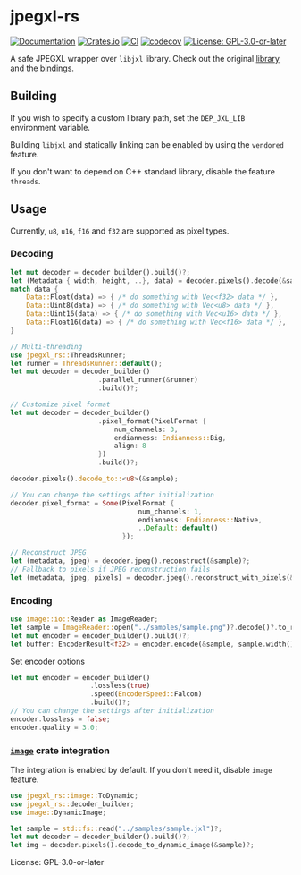 # jpegxl-rs

[![Documentation](https://docs.rs/jpegxl-rs/badge.svg)](https://docs.rs/jpegxl-rs/)
[![Crates.io](https://img.shields.io/crates/v/jpegxl-rs.svg)](https://crates.io/crates/jpegxl-rs)
[![CI](https://github.com/inflation/jpegxl-rs/workflows/CI/badge.svg)](
https://github.com/inflation/jpegxl-rs/actions?query=workflow%3ACI)
[![codecov](https://codecov.io/gh/inflation/jpegxl-rs/branch/master/graph/badge.svg?token=3WMRUQ816H)](
https://codecov.io/gh/inflation/jpegxl-rs)
[![License: GPL-3.0-or-later](https://img.shields.io/crates/l/jpegxl-rs)](
https://github.com/inflation/jpegxl-rs/blob/master/LICENSE)

A safe JPEGXL wrapper over `libjxl` library. Check out the original [library](https://github.com/libjxl/libjxl)
and the [bindings](https://github.com/inflation/jpegxl-rs/tree/master/jpegxl-sys).

## Building

If you wish to specify a custom library path, set the `DEP_JXL_LIB` environment variable.

Building `libjxl` and statically linking can be enabled by using the `vendored` feature.

If you don't want to depend on C++ standard library, disable the feature `threads`.

## Usage

Currently, `u8`, `u16`, `f16` and `f32` are supported as pixel types.

### Decoding

```rust
let mut decoder = decoder_builder().build()?;
let (Metadata { width, height, ..}, data) = decoder.pixels().decode(&sample)?;
match data {
    Data::Float(data) => { /* do something with Vec<f32> data */ },
    Data::Uint8(data) => { /* do something with Vec<u8> data */ },
    Data::Uint16(data) => { /* do something with Vec<u16> data */ },
    Data::Float16(data) => { /* do something with Vec<f16> data */ },
}

// Multi-threading
use jpegxl_rs::ThreadsRunner;
let runner = ThreadsRunner::default();
let mut decoder = decoder_builder()
                      .parallel_runner(&runner)
                      .build()?;

// Customize pixel format
let mut decoder = decoder_builder()
                      .pixel_format(PixelFormat {
                          num_channels: 3,
                          endianness: Endianness::Big,
                          align: 8
                      })
                      .build()?;

decoder.pixels().decode_to::<u8>(&sample);

// You can change the settings after initialization
decoder.pixel_format = Some(PixelFormat {
                                num_channels: 1,
                                endianness: Endianness::Native,
                                ..Default::default()
                            });

// Reconstruct JPEG
let (metadata, jpeg) = decoder.jpeg().reconstruct(&sample)?;
// Fallback to pixels if JPEG reconstruction fails
let (metadata, jpeg, pixels) = decoder.jpeg().reconstruct_with_pixels(&sample)?;

```

### Encoding

```rust
use image::io::Reader as ImageReader;
let sample = ImageReader::open("../samples/sample.png")?.decode()?.to_rgba16();
let mut encoder = encoder_builder().build()?;
let buffer: EncoderResult<f32> = encoder.encode(&sample, sample.width(), sample.height())?;
```

Set encoder options

```rust
let mut encoder = encoder_builder()
                    .lossless(true)
                    .speed(EncoderSpeed::Falcon)
                    .build()?;
// You can change the settings after initialization
encoder.lossless = false;
encoder.quality = 3.0;
```

### [`image`](https://crates.io/crates/image) crate integration

The integration is enabled by default. If you don't need it, disable `image` feature.

```rust
use jpegxl_rs::image::ToDynamic;
use jpegxl_rs::decoder_builder;
use image::DynamicImage;

let sample = std::fs::read("../samples/sample.jxl")?;
let mut decoder = decoder_builder().build()?;
let img = decoder.pixels().decode_to_dynamic_image(&sample)?;
```

License: GPL-3.0-or-later
